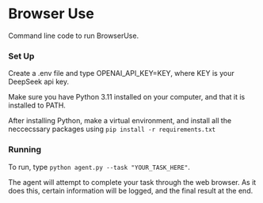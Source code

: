 # Browser Use
Command line code to run BrowserUse.

### Set Up
Create a .env file and type OPENAI_API_KEY=KEY, where KEY is your DeepSeek api key.

Make sure you have Python 3.11 installed on your computer, and that it is installed to PATH.

After installing Python, make a virtual environment, and install all the neccecssary packages using `pip install -r requirements.txt`

### Running
To run, type `python agent.py --task "YOUR_TASK_HERE"`.

The agent will attempt to complete your task through the web browser. As it does this, certain information will be logged, and the final result at the end.
